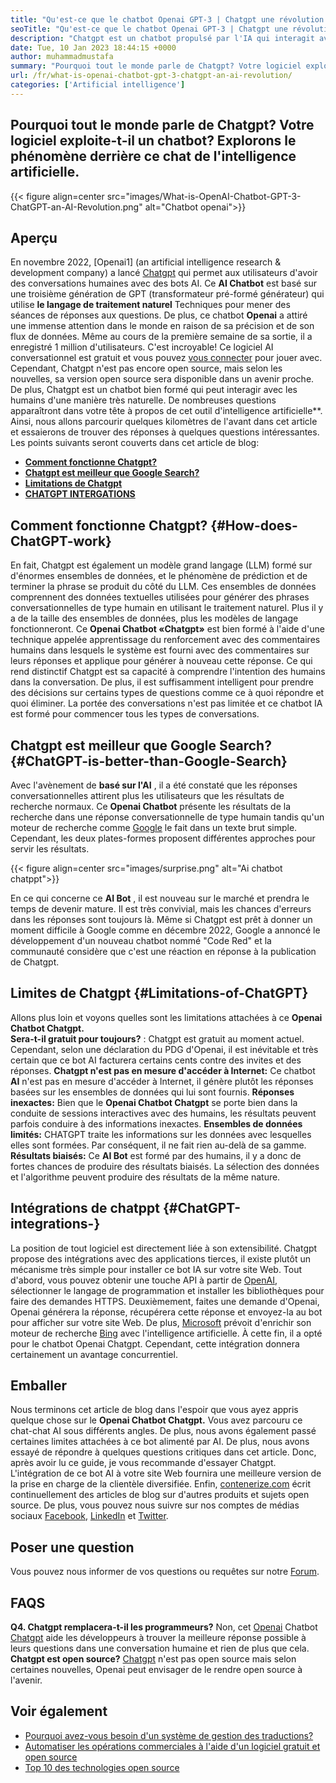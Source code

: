 ```yaml
---
title: "Qu'est-ce que le chatbot Openai GPT-3 | Chatgpt une révolution de l'IA" 
seoTitle: "Qu'est-ce que le chatbot Openai GPT-3 | Chatgpt une révolution de l'IA" 
description: "Chatgpt est un chatbot propulsé par l'IA qui interagit avec les humains de manière naturelle. Ce chatbot OpenAI est basé sur le modèle de traitement de la langue appelée GPT-3." 
date: Tue, 10 Jan 2023 18:44:15 +0000
author: muhammadmustafa
summary: "Pourquoi tout le monde parle de Chatgpt? Votre logiciel exploite-t-il un chatbot? Explorons le phénomène derrière ce chat de l'intelligence artificielle." 
url: /fr/what-is-openai-chatbot-gpt-3-chatgpt-an-ai-revolution/
categories: ['Artificial intelligence']
---
```


## Pourquoi tout le monde parle de Chatgpt? Votre logiciel exploite-t-il un chatbot? Explorons le phénomène derrière ce chat de l'intelligence artificielle.

{{< figure align=center src="images/What-is-OpenAI-Chatbot-GPT-3-ChatGPT-an-AI-Revolution.png" alt="Chatbot openai">}}


## Aperçu

En novembre 2022, [Openai1] (an artificial intelligence research & development company) a lancé [Chatgpt][2] qui permet aux utilisateurs d'avoir des conversations humaines avec des bots AI. Ce  **AI Chatbot** est basé sur une troisième génération de GPT (transformateur pré-formé générateur) qui utilise  **le langage de traitement naturel**  Techniques pour mener des séances de réponses aux questions. De plus, ce chatbot **Openai**  a attiré une immense attention dans le monde en raison de sa précision et de son flux de données. Même au cours de la première semaine de sa sortie, il a enregistré 1 million d'utilisateurs. C'est incroyable!
Ce logiciel AI conversationnel est gratuit et vous pouvez [vous connecter][3] pour jouer avec. Cependant, Chatgpt n'est pas encore open source, mais selon les nouvelles, sa version open source sera disponible dans un avenir proche. De plus, Chatgpt est un chatbot bien formé qui peut interagir avec les humains d'une manière très naturelle. De nombreuses questions apparaîtront dans votre tête à propos de cet outil d'intelligence artificielle**. Ainsi, nous allons parcourir quelques kilomètres de l'avant dans cet article et essaierons de trouver des réponses à quelques questions intéressantes.
Les points suivants seront couverts dans cet article de blog:
  *  **[Comment fonctionne Chatgpt?][4]**  
  *  **[Chatgpt est meilleur que Google Search?][5]**  
  *  **[Limitations de Chatgpt][6]**  
  *  **[CHATGPT INTERGATIONS][7]**  

## Comment fonctionne Chatgpt? {#How-does-ChatGPT-work}

En fait, Chatgpt est également un modèle grand langage (LLM) formé sur d'énormes ensembles de données, et le phénomène de prédiction et de terminer la phrase se produit du côté du LLM. Ces ensembles de données comprennent des données textuelles utilisées pour générer des phrases conversationnelles de type humain en utilisant le traitement naturel. Plus il y a de la taille des ensembles de données, plus les modèles de langage fonctionneront.
Ce  **Openai Chatbot «Chatgpt»**  est bien formé à l'aide d'une technique appelée apprentissage du renforcement avec des commentaires humains dans lesquels le système est fourni avec des commentaires sur leurs réponses et applique pour générer à nouveau cette réponse. Ce qui rend distinctif Chatgpt est sa capacité à comprendre l'intention des humains dans la conversation. De plus, il est suffisamment intelligent pour prendre des décisions sur certains types de questions comme ce à quoi répondre et quoi éliminer. La portée des conversations n'est pas limitée et ce chatbot IA est formé pour commencer tous les types de conversations.

## Chatgpt est meilleur que Google Search? {#ChatGPT-is-better-than-Google-Search}

Avec l'avènement de  **basé sur l'AI** , il a été constaté que les réponses conversationnelles attirent plus les utilisateurs que les résultats de recherche normaux. Ce **Openai Chatbot**  présente les résultats de la recherche dans une réponse conversationnelle de type humain tandis qu'un moteur de recherche comme [Google][8] le fait dans un texte brut simple. Cependant, les deux plates-formes proposent différentes approches pour servir les résultats.

{{< figure align=center src="images/surprise.png" alt="Ai chatbot chatppt">}}

En ce qui concerne ce  **AI Bot**  , il est nouveau sur le marché et prendra le temps de devenir mature. Il est très convivial, mais les chances d'erreurs dans les réponses sont toujours là. Même si Chatgpt est prêt à donner un moment difficile à Google comme en décembre 2022, Google a annoncé le développement d'un nouveau chatbot nommé "Code Red" et la communauté considère que c'est une réaction en réponse à la publication de Chatgpt.

## Limites de Chatgpt {#Limitations-of-ChatGPT}

Allons plus loin et voyons quelles sont les limitations attachées à ce  **Openai Chatbot Chatgpt.**  
 **Sera-t-il gratuit pour toujours?** : Chatgpt est gratuit au moment actuel. Cependant, selon une déclaration du PDG d'Openai, il est inévitable et très certain que ce bot AI facturera certains cents contre des invites et des réponses.
 **Chatgpt n'est pas en mesure d'accéder à Internet:**  Ce chatbot **AI** n'est pas en mesure d'accéder à Internet, il génère plutôt les réponses basées sur les ensembles de données qui lui sont fournis.
 **Réponses inexactes:**  Bien que le **Openai Chatbot Chatgpt** se porte bien dans la conduite de sessions interactives avec des humains, les résultats peuvent parfois conduire à des informations inexactes.
 **Ensembles de données limités:**  CHATGPT traite les informations sur les données avec lesquelles elles sont formées. Par conséquent, il ne fait rien au-delà de sa gamme.
 **Résultats biaisés:**  Ce **AI Bot** est formé par des humains, il y a donc de fortes chances de produire des résultats biaisés. La sélection des données et l'algorithme peuvent produire des résultats de la même nature.

## Intégrations de chatppt  {#ChatGPT-integrations-}

La position de tout logiciel est directement liée à son extensibilité. Chatgpt propose des intégrations avec des applications tierces, il existe plutôt un mécanisme très simple pour installer ce bot IA sur votre site Web. Tout d'abord, vous pouvez obtenir une touche API à partir de [OpenAI][1], sélectionner le langage de programmation et installer les bibliothèques pour faire des demandes HTTPS. Deuxièmement, faites une demande d'Openai, Openai générera la réponse, récupérera cette réponse et envoyez-la au bot pour afficher sur votre site Web.
De plus, [Microsoft][9] prévoit d'enrichir son moteur de recherche [Bing][10] avec l'intelligence artificielle. À cette fin, il a opté pour le chatbot Openai Chatgpt. Cependant, cette intégration donnera certainement un avantage concurrentiel.

## Emballer
Nous terminons cet article de blog dans l'espoir que vous ayez appris quelque chose sur le  **Openai Chatbot Chatgpt.**  Vous avez parcouru ce chat-chat AI sous différents angles. De plus, nous avons également passé certaines limites attachées à ce bot alimenté par AI. De plus, nous avons essayé de répondre à quelques questions critiques dans cet article. Donc, après avoir lu ce guide, je vous recommande d'essayer Chatgpt. L'intégration de ce bot AI à votre site Web fournira une meilleure version de la prise en charge de la clientèle diversifiée.
Enfin, [contenerize.com][11] écrit continuellement des articles de blog sur d'autres produits et sujets open source. De plus, vous pouvez nous suivre sur nos comptes de médias sociaux [Facebook][12], [LinkedIn][13] et [Twitter][14].

## Poser une question
Vous pouvez nous informer de vos questions ou requêtes sur notre [Forum][15].

## FAQS
 **Q4. Chatgpt remplacera-t-il les programmeurs?** 
Non, cet [Openai][1] Chatbot [Chatgpt][2] aide les développeurs à trouver la meilleure réponse possible à leurs questions dans une conversation humaine et rien de plus que cela.
 **Chatgpt est open source?** 
[Chatgpt][2] n'est pas open source mais selon certaines nouvelles, Openai peut envisager de le rendre open source à l'avenir.

## Voir également
  * [Pourquoi avez-vous besoin d'un système de gestion des traductions?][16]
  * [Automatiser les opérations commerciales à l'aide d'un logiciel gratuit et open source][17]
  * [Top 10 des technologies open source][18]



 [1]: https://openai.com/
 [2]: https://chat.openai.com/chat
 [3]: https://chat.openai.com/
 [4]: #How-does-ChatGPT-work
 [5]: #ChatGPT-is-better-than-Google-Search
 [6]: #Limitations-of-ChatGPT
 [7]: #ChatGPT-integrations-
 [8]: https://www.google.com/
 [9]: https://www.microsoft.com/en-pk
 [10]: https://www.bing.com/
 [11]: https://www.containerize.com/
 [12]: https://web.facebook.com/containerize
 [13]: https://www.linkedin.com/company/containerize/
 [14]: https://twitter.com/containerize_co
 [15]: https://forum.containerize.com/
 [16]: https://blog.containerize.com/software-development/why-do-you-need-a-translation-management-system/
 [17]: https://blog.containerize.com/blogging/automate-business-operations-using-open-source-software/
 [18]: https://blog.containerize.com/backup-and-sync-software/top-10-open-source-trending-technologies-of-2022/
